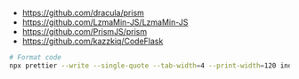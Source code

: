 -   https://github.com/dracula/prism
-   https://github.com/LzmaMin-JS/LzmaMin-JS
-   https://github.com/PrismJS/prism
-   https://github.com/kazzkiq/CodeFlask

```sh
# Format code
npx prettier --write --single-quote --tab-width=4 --print-width=120 index.js *.{html,css,md}
```
